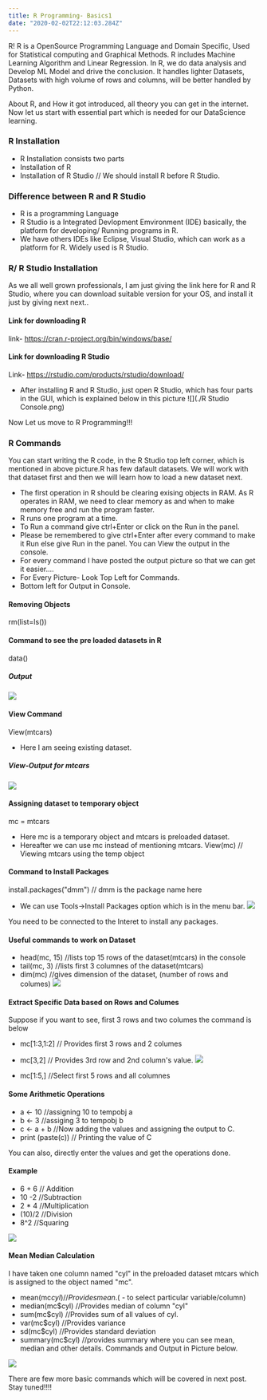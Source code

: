 ```yaml
---
title: R Programming- Basics1
date: "2020-02-02T22:12:03.284Z"
---
```


R! R is a OpenSource Programming Language and Domain Specific, Used for Statistical computing and Graphical Methods. R includes Machine Learning Algorithm and Linear Regression. In R, we do data analysis and Develop ML Model and drive the conclusion. It handles lighter Datasets, Datasets with high volume of rows and columns, will be better handled by Python.

About R, and How it got introduced, all theory you can get in the internet. Now let us start with essential part which is needed for our DataScience learning.
### R Installation
- R Installation consists two parts
- Installation of R
- Installation of R Studio //
We should install R before R Studio.
### Difference between R and R Studio
- R is a programming Language
- R Studio is a Integrated Devlopment Emvironment (IDE) basically, the platform for developing/ Running programs in R.
- We have others IDEs like Eclipse, Visual Studio, which can work as a platform for R. Widely used is R Studio.
### R/ R Studio Installation
As we all well grown professionals, I am just giving the link here for R and R Studio, where you can download suitable version for your OS, and install it just by giving next next..
#### Link for downloading R
link- https://cran.r-project.org/bin/windows/base/
#### Link for downloading R Studio
Link- https://rstudio.com/products/rstudio/download/
- After installing R and R Studio, just open R Studio, which has four parts in the GUI, which is explained below in this picture
![](./R Studio Console.png)

Now Let us move to R Programming!!!
### R Commands
You can start writing the R code, in the R Studio top left corner, which is mentioned in above picture.R has few dafault datasets. We will work with that dataset first and then we will learn how to load a new dataset next.
- The first operation in R should be clearing exising objects in RAM. As R operates in RAM, we need to clear memory as and when to make memory free and run the program faster.
- R runs one program at a time.
- To Run a command give ctrl+Enter or click on the Run in the panel.
- Please be remembered to give ctrl+Enter after every command to make it Run else give Run in the panel. You can View the output in the console.
- For every command I have posted the output picture so that we can get it easier....
- For Every Picture- Look Top Left for Commands.
- Bottom left for Output in Console.
#### Removing Objects
rm(list=ls())
#### Command to see the pre loaded datasets in R
data()
##### Output
![](./PreLoadedData.png)

#### View Command 
View(mtcars)
- Here I am seeing existing dataset. 
##### View-Output for mtcars
![](./ViewOutput.png)

#### Assigning dataset to temporary object
mc = mtcars 
- Here mc is a temporary object and mtcars is preloaded dataset.
- Hereafter we can use mc instead of mentioning mtcars.
View(mc) // Viewing mtcars using the temp object
#### Command to Install Packages
install.packages("dmm") // dmm is the package name here
- We can use Tools->Install Packages option which is in the menu bar.
![](./PackageInstall.png)

You need to be connected to the Interet to install any packages.
#### Useful commands to work on Dataset
- head(mc, 15) //lists top 15 rows of the dataset(mtcars) in the console
- tail(mc, 3)  //lists first 3 columnes of the dataset(mtcars)
- dim(mc) //gives dimension of the dataset, (number of rows and columes)
![](./DataSetCmds.png)

#### Extract Specific Data based on Rows and Columes
Suppose if you want to see, first 3 rows and two columes the command is below
- mc[1:3,1:2] // Provides first 3 rows and 2 columes
- mc[3,2]  // Provides 3rd row and 2nd column's value.
![](./RowColumn.png)

- mc[1:5,] //Select first 5 rows and all columnes
#### Some Arithmetic Operations
- a <- 10 //assigning 10 to tempobj a
- b <- 3  //assiging 3 to tempobj b
- c <- a + b //Now adding the values and assigning the output to C.
- print (paste(c)) // Printing the value of C

You can also, directly enter the values and get the operations done.
#### Example
- 6 + 6 // Addition
- 10 -2 //Subtraction
- 2 * 4 //Multiplication
- (10)/2 //Division
- 8^2 //Squaring

![](./RowColumn.png)

#### Mean Median Calculation
I have taken one column named "cyl" in the preloaded dataset mtcars which is assigned to the object named "mc".
- mean(mc$cyl) //Provides mean. ($ - to select particular variable/column) 
- median(mc$cyl) //Provides median of column "cyl"
- sum(mc$cyl) //Provides sum of all values of cyl.
- var(mc$cyl) //Provides variance
- sd(mc$cyl) //Provides standard deviation
- summary(mc$cyl) //provides summary where you can see mean, median and other details.
Commands and Output in Picture below.

![](./MeanMedian.png)

There are few more basic commands which will be covered in next post.
Stay tuned!!!!
